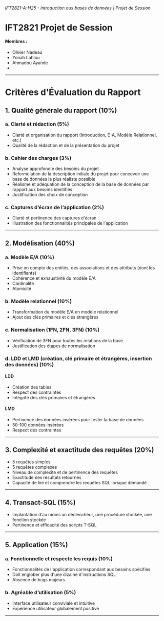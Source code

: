 ###### IFT2821-A-H25 - Introduction aux bases de données | Projet de Session
# IFT2821 Projet de Session

#### Membres :

- Olivier Nadeau
- Yonah Lahlou
- Ahmadou Ayande
- 

---

# Critères d'Évaluation du Rapport

## 1. Qualité générale du rapport (10%)

### a. Clarté et rédaction (5%)
- Clarté et organisation du rapport (Introduction, E-A, Modèle Relationnel, etc.)
- Qualité de la rédaction et de la présentation du projet

### b. Cahier des charges (3%)
- Analyse approfondie des besoins du projet  
- Reformulation de la description initiale du projet pour concevoir une base de données la plus réaliste possible  
- Réalisme et adéquation de la conception de la base de données par rapport aux besoins identifiés  
- Justification des choix de conception  

### c. Captures d’écran de l’application (2%)
- Clarté et pertinence des captures d'écran  
- Illustration des fonctionnalités principales de l'application  

---

## 2. Modélisation (40%)

### a. Modèle E/A (10%)
- Prise en compte des entités, des associations et des attributs (dont les identifiants)  
- Cohérence et exhaustivité du modèle E/A  
- Cardinalité  
- Atomicité  

### b. Modèle relationnel (10%)
- Transformation du modèle E/A en modèle relationnel  
- Ajout des clés primaires et clés étrangères  

### c. Normalisation (1FN, 2FN, 3FN) (10%)
- Vérification de 3FN pour toutes les relations de la base  
- Justification des étapes de normalisation  

### d. LDD et LMD (création, clé primaire et étrangères, insertion des données) (10%)

#### LDD
- Création des tables  
- Respect des contraintes  
- Intégrité des clés primaires et étrangères  

#### LMD
- Pertinence des données insérées pour tester la base de données  
- 50-100 données insérées  
- Respect des contraintes  

---

## 3. Complexité et exactitude des requêtes (20%)
- 5 requêtes simples  
- 5 requêtes complexes  
- Niveau de complexité et de pertinence des requêtes  
- Exactitude des résultats retournés  
- Capacité de lire et comprendre les requêtes SQL lorsque demandé  

---

## 4. Transact-SQL (15%)
- Implantation d'au moins un déclencheur, une procédure stockée, une fonction stockée  
- Pertinence et efficacité des scripts T-SQL  

---

## 5. Application (15%)

### a. Fonctionnelle et respecte les requis (10%)
- Fonctionnalités de l'application correspondant aux besoins spécifiés  
- Doit englober plus d'une dizaine d'instructions SQL  
- Absence de bugs majeurs  

### b. Agréable d’utilisation (5%)
- Interface utilisateur conviviale et intuitive  
- Expérience utilisateur globalement positive  

---
